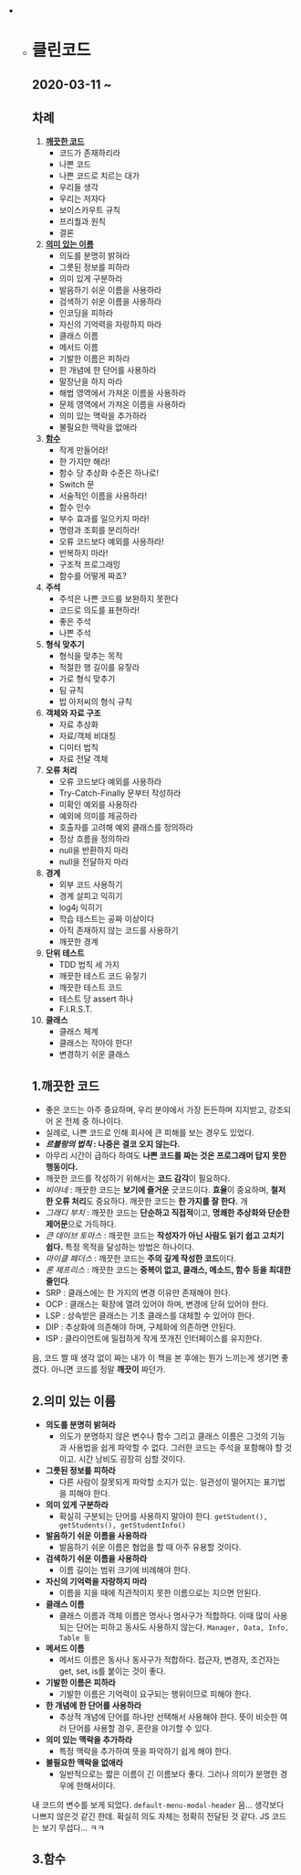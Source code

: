 * * # 클린코드
  
    
  
    ## 2020-03-11 ~ 
  
    
  
    ## 차례
  
    1. [**깨끗한 코드**](#1.깨끗한-코드)
       * 코드가 존재하리라
       * 나쁜 코드
       * 나쁜 코드로 치르는 대가
       * 우리들 생각
       * 우리는 저자다
       * 보이스카우트 규칙
       * 프리퀄과 원칙
       * 결론
    2. [**의미 있는 이름**](#2.의미-있는-이름)
       * 의도를 분명히 밝혀라
       * 그릇된 정보를 피하라
       * 의미 있게 구분하라
       * 발음하기 쉬운 이름을 사용하라
       * 검색하기 쉬운 이름을 사용하라
       * 인코딩을 피하라
       * 자신의 기억력을 자랑하지 마라
       * 클래스 이름
       * 메서드 이름
       * 기발한 이름은 피하라
       * 한 개념에 한 단어를 사용하라
       * 말장난을 하지 마라
       * 해법 영역에서 가져온 이름을 사용하라
       * 문제 영역에서 가져온 이름을 사용하라
       * 의미 있는 맥락을 추가하라
       * 불필요한 맥락을 없애라
    3. [**함수**](#3.함수)
       * 작게 만들어라!
       * 한 가지만 해라!
       * 함수 당 추상화 수준은 하나로!
       * Switch 문
       * 서술적인 이름을 사용하라!
       * 함수 인수
       * 부수 효과를 일으키지 마라!
       * 명령과 조회를 분리하라!
       * 오류 코드보다 예외를 사용하라!
       * 반복하지 마라!
       * 구조적 프로그래밍
       * 함수를 어떻게 짜죠?
    4. **주석**
       * 주석은 나쁜 코드를 보완하지 못한다
       * 코드로 의도를 표현하라!
       * 좋은 주석
       * 나쁜 주석
    5. **형식 맞추기**
       * 형식을 맞추는 목적
       * 적절한 행 길이를 유짛라
       * 가로 형식 맞추기
       * 팀 규칙
       * 밥 아저씨의 형식 규칙
    6. **객체와 자료 구조**
       * 자료 추상화
       * 자료/객체 비대칭
       * 디미터 법칙
       * 자료 전달 객체
    7. **오류 처리**
       * 오류 코드보다 예외를 사용하라
       * Try-Catch-Finally 문부터 작성하라
       * 미확인 예외를 사용하라
       * 예외에 의미를 제공하라
       * 호출자를 고려해 예외 클래스를 정의하라
       * 정상 흐름을 정의하라
       * null을 반환하지 마라
       * null을 전달하지 마라
    8. **경계**
       * 외부 코드 사용하기
       * 경계 살피고 익히기
       * log4j 익히기
       * 학습 테스트는 공짜 이상이다
       * 아직 존재하지 않는 코드를 사용하기
       * 깨끗한 경계
    9. **단위 테스트**
       * TDD 법칙 세 가지
       * 깨끗한 테스트 코드 유짛기
       * 깨끗한 테스트 코드
       * 테스트 당 assert 하나
       * F.I.R.S.T.
    10. **클래스**
        * 클래스 체계
        * 클래스는 작아야 한다!
        * 변경하기 쉬운 클래스
  
    
  
    ## 1.깨끗한 코드
  
    * 좋은 코드는 아주 중요하며, 우리 분야에서 가장 든든하며 지지받고, 강조되어 온 전제 중 하나이다. 
    * 실례로, 나쁜 코드로 인해 회사에 큰 피해를 보는 경우도 있었다.
    * ***르블랑의 법칙* : 나중은 결코 오지 않는다.**
    * 아무리 시간이 급하다 하여도 **나쁜 코드를 짜는 것은 프로그래머 답지 못한 행동이다.**
    * 깨끗한 코드를 작성하기 위해서는 **코드 감각**이 필요하다.
    * *비야네* : 깨끗한 코드는 **보기에 즐거운** 긋코드이다. **효율**이 중요하며, **철저한 오류 처리**도 중요하다. 깨끗한 코드는 **한 가지를 잘 한다.** 개
    * *그래디 부치* : 깨끗한 코드는 **단순하고 직접적**이고, **명쾌한 추상화와 단순한 제어문**으로 가득하다.
    * *큰 데이브 토마스* : 깨끗한 코드는 **작성자가 아닌 사람도 읽기 쉽고 고치기 쉽다.** 특정 목적을 달성하는 방법은 하나이다. 
    * *마이클 페더스* : 깨끗한 코드는 **주의 깊게 작성한 코드**이다. 
    * *론 제프리스* : 깨끗한 코드는 **중복이 없고, 클래스, 메소드, 함수 등을 최대한 줄인다**.
    * SRP : 클래스에는 한 가지의 변경 이유만 존재해야 한다.
    * OCP : 클래스는 확장에 열려 있어야 하며, 변경에 닫혀 있어야 한다.
    * LSP : 상속받은 클래스는 기초 클래스를 대체할 수 있어야 한다.
    * DIP : 추상화에 의존해야 하며, 구체화에 의존하면 안된다.
    * ISP : 클라이언트에 밀접하게 작게 쪼개진 인터페이스를 유지한다.
  
    
  
    음, 코드 짤 때 생각 없이 짜는 내가 이 책을 본 후에는 뭔가 느끼는게 생기면 좋겠다. 아니면 코드를 정말 **깨끗이** 짜던가.
  
    
  
    ## 2.의미 있는 이름
  
    * **의도를 분명히 밝혀라** 
      * 의도가 분명하지 않은 변수나 함수 그리고 클래스 이름은 그것의 기능과 사용법을 쉽게 파악할 수 없다. 그러한 코드는 주석을 포함해야 할 것이고. 시간 낭비도 굉장히 심할 것이다.
    * **그릇된 정보를 피하라**
      * 다른 사람이 잘못되게 파악할 소지가 있는. 일관성이 떨어지는 표기법을 피해야 한다.
    * **의미 있게 구분하라**
      * 확실히 구분되는 단어를 사용하지 말아야 한다. `getStudent(), getStudents(), getStudentInfo()` 
    * **발음하기 쉬운 이름을 사용하라**
      * 발음하기 쉬운 이름은 협업을 할 때 아주 유용할 것이다.
    * **검색하기 쉬운 이름을 사용하라**
      * 이름 길이는 범위 크기에 비례해야 한다.
    * **자신의 기억력을 자랑하지 마라**
      * 이름을 지을 때에 직관적이지 못한 이름으로는 지으면 안된다.
    * **클래스 이름**
      * 클래스 이름과 객체 이름은 명사나 명사구가 적합하다. 이때 많이 사용되는 단어는 피하고 동사도 사용하지 않는다. `Manager, Data, Info, Table 등`
    * **메서드 이름**
      * 메서드 이름은 동사나 동사구가 적합하다. 접근자, 변경자, 조건자는 get, set, is를 붙이는 것이 좋다.
    * **기발한 이름은 피하라**
      * 기발한 이름은 기억력이 요구되는 행위이므로 피해야 한다.
    * **한 개념에 한 단어를 사용하라**
      * 추상적 개념에 단어를 하나만 선택해서 사용해야 한다. 뜻이 비슷한 여러 단어를 사용할 경우, 혼란을 야기할 수 있다.
    * **의미 있는 맥락을 추가하라**
      * 특정 맥락을 추가하여 뜻을 파악하기 쉽게 해야 한다.
    * **불필요한 맥락을 없애라**
      * 일반적으로는 짧은 이름이 긴 이름보다 좋다. 그러나 의미가 분명한 경우에 한해서이다. 
  
    
  
    내 코드의 변수를 보게 되었다. `default-menu-modal-header` 음... 생각보다 나쁘지 않은것 같긴 한데. 확실히 의도 자체는 정확히 전달된 것 같다. JS 코드는 보기 무섭다... ㅋㅋ
  
    
  
    ## 3.함수
  
    